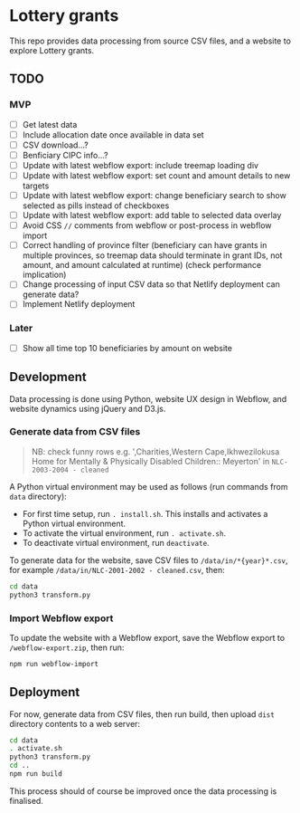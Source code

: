 # Lottery grants

This repo provides data processing from source CSV files, and a website to explore Lottery grants.

## TODO

### MVP

- [ ] Get latest data
- [ ] Include allocation date once available in data set
- [ ] CSV download...?
- [ ] Benficiary CIPC info...?
- [ ] Update with latest webflow export: include treemap loading div
- [ ] Update with latest webflow export: set count and amount details to new targets
- [ ] Update with latest webflow export: change beneficiary search to show selected as pills instead of checkboxes
- [ ] Update with latest webflow export: add table to selected data overlay
- [ ] Avoid CSS `//` comments from webflow or post-process in webflow import
- [ ] Correct handling of province filter (beneficiary can have grants in multiple provinces, so treemap data should terminate in grant IDs, not amount, and amount calculated at runtime) (check performance implication)
- [ ] Change processing of input CSV data so that Netlify deployment can generate data?
- [ ] Implement Netlify deployment

### Later

- [ ] Show all time top 10 beneficiaries by amount on website

## Development

Data processing is done using Python, website UX design in Webflow, and website dynamics using jQuery and D3.js.

### Generate data from CSV files

> NB: check funny rows e.g. ',Charities,Western Cape,Ikhwezilokusa Home for Mentally & Physically Disabled Children:: Meyerton' in `NLC-2003-2004 - cleaned`

A Python virtual environment may be used as follows (run commands from `data` directory):

- For first time setup, run `. install.sh`. This installs and activates a Python virtual environment.
- To activate the virtual environment, run `. activate.sh`.
- To deactivate virtual environment, run `deactivate`.

To generate data for the website, save CSV files to `/data/in/*{year}*.csv`, for example `/data/in/NLC-2001-2002 - cleaned.csv`, then:

```bash
cd data
python3 transform.py
```

### Import Webflow export

To update the website with a Webflow export, save the Webflow export to `/webflow-export.zip`, then run:

```bash
npm run webflow-import
```

## Deployment

For now, generate data from CSV files, then run build, then upload `dist` directory contents to a web server:

```bash
cd data
. activate.sh
python3 transform.py
cd ..
npm run build
```

This process should of course be improved once the data processing is finalised.
